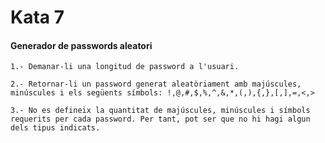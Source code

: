 # Kata 7 
#### Generador de passwords aleatori

	1.- Demanar-li una longitud de password a l'usuari.

	2.- Retornar-li un password generat aleatòriament amb majúscules, minúscules i els següents símbols: !,@,#,$,%,^,&,*,(,),{,},[,],=,<,>

	3.- No es defineix la quantitat de majúscules, minúscules i símbols requerits per cada password. Per tant, pot ser que no hi hagi algun dels tipus indicats.

	